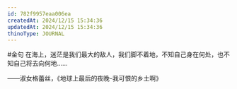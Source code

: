 ```yaml
---
id: 782f9957eaa006ea
createdAt: 2024/12/15 15:34:36
updatedAt: 2024/12/15 15:34:36
thinoType: JOURNAL
---
```

#金句 在海上，迷茫是我们最大的敌人，我们脚不着地，不知自己身在何处，也不知自己将去向何地……

——淑女格蕾丝，《地球上最后的夜晚-我可恨的乡土啊》